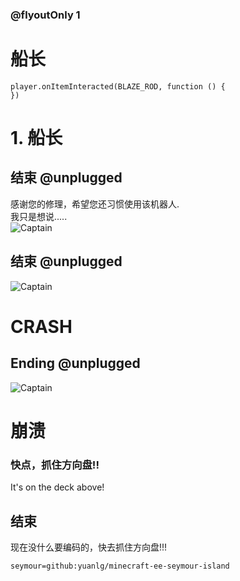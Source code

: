 

### @flyoutOnly 1

# 船长

```template
player.onItemInteracted(BLAZE_ROD, function () {
})

```

# 1. 船长

## 结束 @unplugged

感谢您的修理，希望您还习惯使用该机器人.   
我只是想说.....      
![Captain](https://raw.fastgit.org/gbaman/minecraft-ee-seymour-island/master/media/captain.jpg)
   
## 结束 @unplugged 
![Captain](https://raw.githubusercontent.com/gbaman/minecraft-ee-seymour-island/master/media/captain-left.jpg)

# CRASH

## Ending @unplugged 
![Captain](https://raw.githubusercontent.com/gbaman/minecraft-ee-seymour-island/master/media/captain-right.jpg)
   
# 崩溃
   
### 快点，抓住方向盘!!
It's on the deck above!

## 结束

现在没什么要编码的，快去抓住方向盘!!!


```package
seymour=github:yuanlg/minecraft-ee-seymour-island
```
